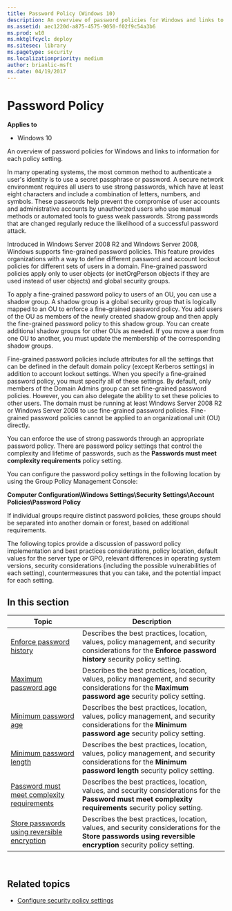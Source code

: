 ```yaml
---
title: Password Policy (Windows 10)
description: An overview of password policies for Windows and links to information for each policy setting.
ms.assetid: aec1220d-a875-4575-9050-f02f9c54a3b6
ms.prod: w10
ms.mktglfcycl: deploy
ms.sitesec: library
ms.pagetype: security
ms.localizationpriority: medium
author: brianlic-msft
ms.date: 04/19/2017
---
```


# Password Policy

**Applies to**
-   Windows 10

An overview of password policies for Windows and links to information for each policy setting.

In many operating systems, the most common method to authenticate a user's identity is to use a secret passphrase or password. A secure network environment requires all users to use strong passwords, which have at least eight characters and include a combination of letters, numbers, and symbols. These passwords help prevent the compromise of user accounts and administrative accounts by unauthorized users who use manual methods or automated tools to guess weak passwords. Strong passwords that are changed regularly reduce the likelihood of a successful password attack.

Introduced in Windows Server 2008 R2 and Windows Server 2008, Windows supports fine-grained password policies. This feature provides organizations with a way to define different password and account lockout policies for different sets of users in a domain. Fine-grained password policies apply only to user objects (or inetOrgPerson objects if they are used instead of user objects) and global security groups.

To apply a fine-grained password policy to users of an OU, you can use a shadow group. A shadow group is a global security group that is logically mapped to an OU to enforce a fine-grained password policy. You add users of the OU as members of the newly created shadow group and then apply the fine-grained password policy to this shadow group. You can create additional shadow groups for other OUs as needed. If you move a user from one OU to another, you must update the membership of the corresponding shadow groups.

Fine-grained password policies include attributes for all the settings that can be defined in the default domain policy (except Kerberos settings) in addition to account lockout settings. When you specify a fine-grained password policy, you must specify all of these settings. By default, only members of the Domain Admins group can set fine-grained password policies. However, you can also delegate the ability to set these policies to other users. The domain must be running at least Windows Server 2008 R2 or Windows Server 2008 to use fine-grained password policies. Fine-grained password policies cannot be applied to an organizational unit (OU) directly.

You can enforce the use of strong passwords through an appropriate password policy. There are password policy settings that control the complexity and lifetime of passwords, such as the **Passwords must meet complexity requirements** policy setting.

You can configure the password policy settings in the following location by using the Group Policy Management Console:

**Computer Configuration\\Windows Settings\\Security Settings\\Account Policies\\Password Policy**

If individual groups require distinct password policies, these groups should be separated into another domain or forest, based on additional requirements.

The following topics provide a discussion of password policy implementation and best practices considerations, policy location, default values for the server type or GPO, relevant differences in operating system versions, security considerations (including the possible vulnerabilities of each setting), countermeasures that you can take, and the potential impact for each setting.

## In this section

| Topic | Description |
| - | - |
| [Enforce password history](enforce-password-history.md)| Describes the best practices, location, values, policy management, and security considerations for the **Enforce password history** security policy setting.| 
| [Maximum password age](maximum-password-age.md) | Describes the best practices, location, values, policy management, and security considerations for the **Maximum password age** security policy setting.| 
| [Minimum password age](minimum-password-age.md) | Describes the best practices, location, values, policy management, and security considerations for the **Minimum password age** security policy setting.| 
| [Minimum password length](minimum-password-length.md) | Describes the best practices, location, values, policy management, and security considerations for the **Minimum password length** security policy setting.| 
| [Password must meet complexity requirements](password-must-meet-complexity-requirements.md) | Describes the best practices, location, values, and security considerations for the **Password must meet complexity requirements** security policy setting.|
| [Store passwords using reversible encryption](store-passwords-using-reversible-encryption.md) | Describes the best practices, location, values, and security considerations for the **Store passwords using reversible encryption** security policy setting.| 
 
## Related topics

- [Configure security policy settings](how-to-configure-security-policy-settings.md)
 
 

